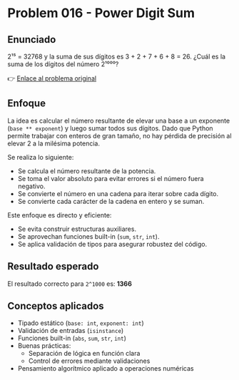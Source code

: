 # Problem 016 - Power Digit Sum
## Enunciado
2¹⁵ = 32768 y la suma de sus dígitos es 3 + 2 + 7 + 6 + 8 = 26.
¿Cuál es la suma de los dígitos del número 2¹⁰⁰⁰?

👉 [Enlace al problema original](https://projecteuler.net/problem=16)

## Enfoque
La idea es calcular el número resultante de elevar una base a un exponente (`base ** exponent`) y luego sumar todos sus dígitos. Dado que Python permite trabajar con enteros de gran tamaño, no hay pérdida de precisión al elevar 2 a la milésima potencia.

Se realiza lo siguiente:

* Se calcula el número resultante de la potencia.
* Se toma el valor absoluto para evitar errores si el número fuera negativo.
* Se convierte el número en una cadena para iterar sobre cada dígito.
* Se convierte cada carácter de la cadena en entero y se suman.

Este enfoque es directo y eficiente:

* Se evita construir estructuras auxiliares.
* Se aprovechan funciones built-in (`sum`, `str`, `int`).
* Se aplica validación de tipos para asegurar robustez del código.

## Resultado esperado
El resultado correcto para `2^1000` es: **1366**

## Conceptos aplicados
* Tipado estático (`base: int`, `exponent: int`)
* Validación de entradas (`isinstance`)
* Funciones built-in (`abs`, `sum`, `str`, `int`)
* Buenas prácticas:
  * Separación de lógica en función clara
  * Control de errores mediante validaciones
* Pensamiento algorítmico aplicado a operaciones numéricas
